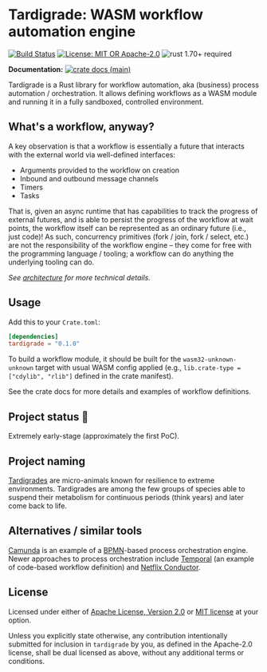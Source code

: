 # Tardigrade: WASM workflow automation engine

[![Build Status](https://github.com/slowli/tardigrade/workflows/CI/badge.svg?branch=main)](https://github.com/slowli/tardigrade/actions)
[![License: MIT OR Apache-2.0](https://img.shields.io/badge/License-MIT%2FApache--2.0-blue)](https://github.com/slowli/tardigrade#license)
![rust 1.70+ required](https://img.shields.io/badge/rust-1.70+-blue.svg?label=Required%20Rust)

**Documentation:**
[![crate docs (main)](https://img.shields.io/badge/main-yellow.svg?label=docs)](https://slowli.github.io/tardigrade/tardigrade/)

Tardigrade is a Rust library for workflow automation, aka (business) process 
automation / orchestration. It allows defining workflows as a WASM module and running it
in a fully sandboxed, controlled environment.

## What's a workflow, anyway?

A key observation is that a workflow is essentially a future that interacts with the external
world via well-defined interfaces:

- Arguments provided to the workflow on creation
- Inbound and outbound message channels
- Timers
- Tasks

That is, given an async runtime that has capabilities to track the progress of external
futures, and is able to persist the progress of the workflow at wait points, 
the workflow itself can be represented as an ordinary future (i.e., just code)!
As such, concurrency primitives (fork / join, fork / select, etc.)
are not the responsibility of the workflow engine – they come for free with
the programming language / tooling; a workflow can do anything the underlying tooling can do.

*See [architecture](../../ARCHITECTURE.md) for more technical details.*

## Usage

Add this to your `Crate.toml`:

```toml
[dependencies]
tardigrade = "0.1.0"
```

To build a workflow module, it should be built for the `wasm32-unknown-unknown` target
with usual WASM config applied (e.g., `lib.crate-type = ["cdylib", "rlib"]` defined
in the crate manifest).

See the crate docs for more details and examples of workflow definitions.

## Project status 🚧

Extremely early-stage (approximately the first PoC).

## Project naming

[Tardigrades](https://en.wikipedia.org/wiki/Tardigrade) are micro-animals
known for resilience to extreme environments. Tardigrades are among the few
groups of species able to suspend their metabolism for continuous periods
(think years) and later come back to life.

## Alternatives / similar tools

[Camunda] is an example of a [BPMN]-based process orchestration engine.
Newer approaches to process orchestration include
[Temporal] (an example of code-based workflow definition) and [Netflix Conductor].

## License

Licensed under either of [Apache License, Version 2.0](../../LICENSE-APACHE)
or [MIT license](../../LICENSE-MIT) at your option.

Unless you explicitly state otherwise, any contribution intentionally submitted
for inclusion in `tardigrade` by you, as defined in the Apache-2.0 license,
shall be dual licensed as above, without any additional terms or conditions.

[Camunda]: https://camunda.com/
[BPMN]: https://en.wikipedia.org/wiki/Business_Process_Model_and_Notation
[Temporal]: https://temporal.io/
[Netflix Conductor]: https://conductor.netflix.com/
